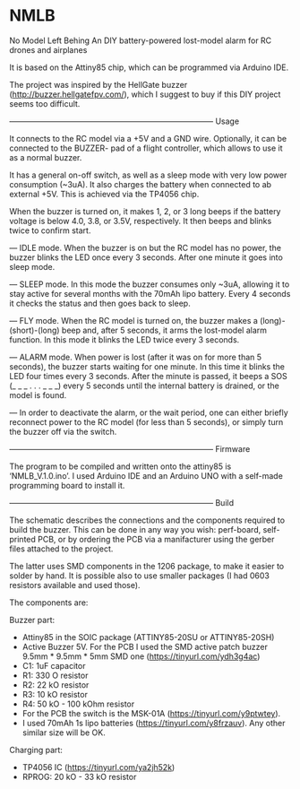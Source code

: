 # NMLB
No Model Left Behing
An DIY battery-powered lost-model alarm for RC drones and airplanes

It is based on the Attiny85 chip, which can be programmed via Arduino IDE.

The project was inspired by the HellGate buzzer (http://buzzer.hellgatefpv.com/), which I suggest to buy if this DIY project seems too difficult.

——————————————————————————
Usage

It connects to the RC model via a +5V and a GND wire. Optionally, it can be connected to the BUZZER- pad of a flight controller, which allows to use it as a normal buzzer.

It has a general on-off switch, as well as a sleep mode with very low power consumption (~3uA). It also charges the battery when connected to ab external +5V. This is achieved via the TP4056 chip. 

When the buzzer is turned on, it makes 1, 2, or 3 long beeps if the battery voltage is below 4.0, 3.8, or 3.5V, respectively. It then beeps and blinks twice to confirm start.

— IDLE mode. When the buzzer is on but the RC model has no power, the buzzer blinks the LED once every 3 seconds. After one minute it goes into sleep mode.

— SLEEP mode. In this mode the buzzer consumes only ~3uA, allowing it to stay active for several months with the 70mAh lipo battery. Every 4 seconds it checks the status and then goes back to sleep.

— FLY mode. When the RC model is turned on, the buzzer makes a (long)-(short)-(long) beep and, after 5 seconds,  it arms the lost-model alarm function. In this mode it blinks the LED twice every 3 seconds.

— ALARM mode. When power is lost (after it was on for more than 5 seconds), the buzzer starts waiting for one minute. In this time it blinks the LED four times every 3 seconds. After the minute is passed, it beeps a SOS (_ _ _   . . .   _ _ _) every 5 seconds until the internal battery is drained, or the model is found.

— In order to deactivate the alarm, or the wait period, one can either briefly reconnect power to the RC model (for less than 5 seconds), or simply turn the buzzer off via the switch.

——————————————————————————
Firmware

The program to be compiled and written onto the attiny85 is ‘NMLB_V.1.0.ino’.
I used Arduino IDE and an Arduino UNO with a self-made programming board to install it.

——————————————————————————
Build

The schematic describes the connections and the components required to build the buzzer.
This can be done in any way you wish: perf-board, self-printed PCB, or by ordering the PCB via a manifacturer using the gerber files attached to the project.

The latter uses SMD components in the 1206 package, to make it easier to solder by hand. It is possible also to use smaller packages (I had 0603 resistors available and used those).


The components are:

Buzzer part:
- Attiny85 in the SOIC package (ATTINY85-20SU or ATTINY85-20SH)
- Active Buzzer 5V. For the PCB I used the SMD active patch buzzer 9.5mm * 9.5mm * 5mm SMD one (https://tinyurl.com/ydh3g4ac)
- C1: 1uF capacitor
- R1: 330 O resistor
- R2: 22 kO resistor
- R3: 10 kO resistor
- R4: 50 kO - 100 kOhm resistor
- For the PCB the switch is the MSK-01A (https://tinyurl.com/y9ptwtey).
- I used 70mAh 1s lipo batteries (https://tinyurl.com/y8frzauv). Any other similar size will be OK.

Charging part:
- TP4056 IC (https://tinyurl.com/ya2jh52k)
- RPROG: 20 kO - 33 kO resistor

